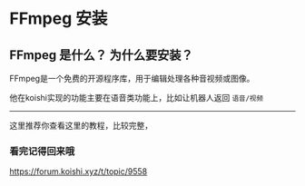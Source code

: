 # FFmpeg 安装

## FFmpeg 是什么？ 为什么要安装？


FFmpeg是一个免费的开源程序库，用于编辑处理各种音视频或图像。

他在koishi实现的功能主要在语音类功能上，比如让机器人返回 `语音/视频`

---


这里推荐你查看这里的教程，比较完整，

### 看完记得回来哦

https://forum.koishi.xyz/t/topic/9558